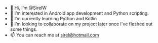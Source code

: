 - 👋 Hi, I’m @SirelW
- 👀 I’m interested in Android app development and Python scripting.
- 🌱 I’m currently learning Python and Kotlin
- 💞️ I’m looking to collaborate on my project later once I've fleshed out some things.
- 📫 You can reach me at sirel@hotmail.com

<!---
SirelW/SirelW is a ✨ special ✨ repository because its `README.md` (this file) appears on your GitHub profile.
You can click the Preview link to take a look at your changes.
--->
